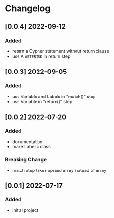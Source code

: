 # Changelog
<!-- https://keepachangelog.com/en/1.0.0/ -->

## [0.0.4]  2022-09-12
### Added
- return a Cypher statement without return clause
- use A `ASTERISK` in return step

## [0.0.3]  2022-09-05
### Added
- use Variable and Labels in "match()" step
- use Variable in "return()" step

## [0.0.2]  2022-07-20
### Added
- documentation
- make Label a class
### Breaking Change
- match step takes spread array instead of array

## [0.0.1]  2022-07-17
### Added
- initial project
